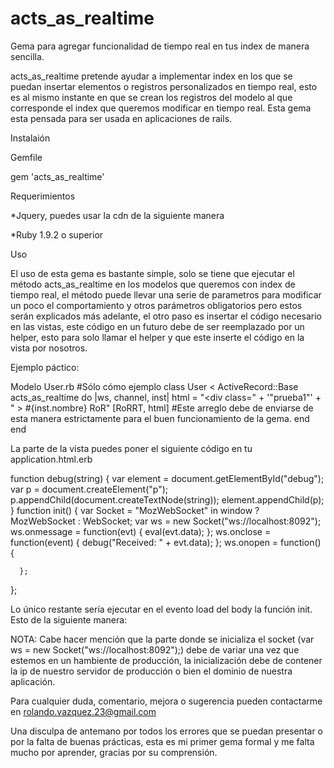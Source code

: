 # acts_as_realtime
Gema para agregar funcionalidad de tiempo real en tus index de manera sencilla.

acts_as_realtime pretende ayudar a implementar index en los que se puedan insertar elementos o registros personalizados 
en tiempo real, esto es al mismo instante en que se crean los registros del modelo al que corresponde el index que
queremos modificar en tiempo real. Esta gema esta pensada para ser usada en aplicaciones de rails.

Instalaión

Gemfile

gem 'acts_as_realtime'

Requerimientos

*Jquery, puedes usar la cdn de la siguiente manera
<script src="//code.jquery.com/jquery-1.11.0.min.js"></script>

*Ruby 1.9.2 o superior

Uso

El uso de esta gema es bastante simple, solo se tiene que ejecutar el método acts_as_realtime en los modelos que queremos 
con index de tiempo real, el método puede llevar una serie de parametros para modificar un poco el comportamiento y otros 
parámetros obligatorios pero estos serán explicados más adelante, el otro paso es insertar el código necesario en las vistas,
este código en un futuro debe de ser reemplazado por un helper, esto para solo llamar el helper y que este inserte el código
en la vista por nosotros.

Ejemplo páctico:

Modelo User.rb #Sólo cómo ejemplo
class User < ActiveRecord::Base
  acts_as_realtime do |ws, channel, inst|
    html = "<tr><td><div class=" + '"prueba1"' + " > #{inst.nombre} </div></td><td>R</td><td>o</td><td>R</td></tr>"
    [RoRRT, html] #Este arreglo debe de enviarse de esta manera estrictamente para el buen funcionamiento de la gema.
  end
end

La parte de la vista puedes poner el siguiente código en tu application.html.erb

  function debug(string) {
          var element = document.getElementById("debug");
          var p = document.createElement("p");
          p.appendChild(document.createTextNode(string));
          element.appendChild(p);
  }
  function init() {
      var Socket = "MozWebSocket" in window ? MozWebSocket : WebSocket;
      var ws = new Socket("ws://localhost:8092");
      ws.onmessage = function(evt) { eval(evt.data);  };
      ws.onclose = function(event) {
          debug("Received: " + evt.data);
      };
      ws.onopen = function() {

      };
  };
      
  Lo único restante sería ejecutar en el evento load del body la función init. Esto de la siguiente manera:
  
  <body onload="init();">
  
  NOTA: Cabe hacer mención que la parte donde se inicializa el socket (var ws = new Socket("ws://localhost:8092");) debe 
  de variar una vez que estemos en un hambiente de producción, la inicialización debe de contener la ip de nuestro servidor
  de producción o bien el dominio de nuestra aplicación.
  
  Para cualquier duda, comentario, mejora o sugerencia pueden contactarme en rolando.vazquez.23@gmail.com
  
  Una disculpa de antemano por todos los errores que se puedan presentar o por la falta de buenas prácticas, esta es mi primer gema
  formal y me falta mucho por aprender, gracias por su comprensión.
